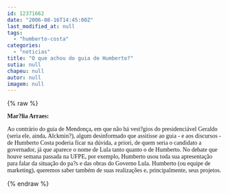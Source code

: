 ```yaml
---
id: 12371662
date: "2006-08-16T14:45:00Z"
last_modified_at: null
tags:
  - "humberto-costa"
categories:
  - "noticias"
title: "O que achou do guia de Humberto?"
sutia: null
chapeu: null
autor: null
imagem: null
---
```

{% raw %}
<p><B></p>
<p><P><FONT face=Verdana>Mar?lia Arraes:</FONT></P></B></p>
<p><P><FONT face=Verdana>Ao contrário do guia de Mendonça, em que não há vest?gios do presidenciável Geraldo (seria ele, ainda, Alckmin?), algum desinformado que assitisse ao guia - e aos discursos - de Humberto Costa poderia ficar na dúvida, a priori, de quem seria o candidato a governador, já que aparece o nome de Lula tanto quanto o de Humberto. No debate que houve semana passada na UFPE, por exemplo, Humberto usou toda sua apresentação para falar da situação do pa?s e das obras do Governo Lula. Humberto (ou equipe de marketing), queremos saber também de suas realizações e, principalmente, seus projetos.</FONT></P> </p>
{% endraw %}